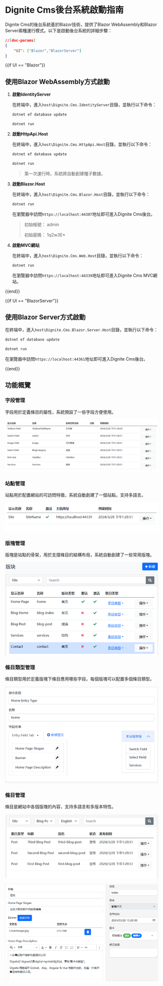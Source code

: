 # Dignite Cms後台系統啟動指南

Dignite Cms的後台系統基於Blazor技術，提供了Blazor WebAssembly和Blazor Server兩種運行模式。以下是啟動後台系統的詳細步驟：

````json
//[doc-params]
{
    "UI": ["Blazor","BlazorServer"]
}
````

{{if UI == "Blazor"}}

## 使用Blazor WebAssembly方式啟動

1. **啟動IdentityServer**

    在終端中，進入`host\Dignite.Cms.IdentityServer`目錄，並執行以下命令：

    ```bash
    dotnet ef database update
    ```

    ```bash
    dotnet run
    ```

2. **啟動HttpApi.Host**

    在終端中，進入`host\Dignite.Cms.HttpApi.Host`目錄，並執行以下命令：

    ```bash
    dotnet ef database update
    ```

    ```bash
    dotnet run
    ```

    > 第一次運行時，系統將自動創建種子數據。

3. **啟動Blazor.Host**

    在終端中，進入`host\Dignite.Cms.Blazor.Host`目錄，並執行以下命令：

    ```bash
    dotnet run
    ````

    在瀏覽器中訪問`https://localhost:44307`地址即可進入Dignite Cms後台。

    > 初始帳號： admin
    >
    > 初始密碼： 1q2w3E*

4. **啟動MVC網站**

    在終端中，進入`host\Dignite.Cms.Web.Host`目錄，並執行以下命令：

    ```bash
    dotnet run
    ```

    在瀏覽器中訪問`https://localhost:44339`地址即可進入Dignite Cms MVC網站。

{{end}}

{{if UI == "BlazorServer"}}

## 使用Blazor Server方式啟動

在終端中，進入`host\Dignite.Cms.Blazor.Server.Host`目錄，並執行以下命令：

```bash
dotnet ef database update
```

```bash
dotnet run
```

在瀏覽器中訪問`https://localhost:44361`地址即可進入Dignite Cms後台。

{{end}}

## 功能概覽

### 字段管理

字段用於定義條目的屬性，系統預設了一些字段方便使用。

![字段管理截圖](images/fields.png)

### 站點管理

站點用於配置網站的可訪問特徵，系統自動創建了一個站點，支持多語言。

![站點管理截圖](images/sites.png)

### 版塊管理

版塊是站點的骨架，用於支撐條目的結構布局，系統自動創建了一些常用版塊。

![版塊管理截圖](images/sections.png)

### 條目類型管理

條目類型用於定義版塊下條目應用哪些字段，每個版塊可以配置多個條目類型。

![條目類型配置截圖](images/entry-type-edit.png)

### 條目管理

條目是網站中各個版塊的內容，支持多語言和多版本特性。

![條目列表截圖](images/entry-list.png)

![條目編輯頁面截圖](images/entry-edit.png)
